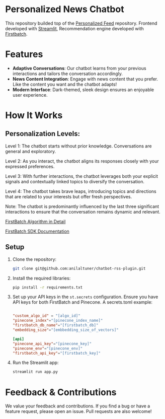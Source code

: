 # Personalized News Chatbot

This repository builded top of the [Personalized Feed](https://github.com/andthattoo/personalized-rss-feed) repository. Frontend developed with [Streamlit](https://github.com/streamlit/streamlit), Recommendation engine developed with [Firstbatch](https://github.com/firstbatchxyz/firstbatch-sdk).

# Features


- **Adaptive Conversations**:  Our chatbot learns from your previous interactions and tailors the conversation accordingly.
- **News Content Integration**: Engage with news content that you prefer. Like the content you want and the chatbot adapts!
- **Modern Interface**: Dark-themed, sleek design ensures an enjoyable user experience.

# How It Works

## Personalization Levels:

Level 1: The chatbot starts without prior knowledge. Conversations are general and exploratory.

Level 2: As you interact, the chatbot aligns its responses closely with your expressed preferences.

Level 3: With further interactions, the chatbot leverages both your explicit signals and contextually linked topics to diversify the conversation.

Level 4: The chatbot takes brave leaps, introducing topics and directions that are related to your interests but offer fresh perspectives.

Note: The chatbot is predominantly influenced by the last three significant interactions to ensure that the conversation remains dynamic and relevant.

[FirstBatch Algorithm in Detail](https://firstbatch.gitbook.io/rss-feed-algorithm/)

[FirstBatch SDK Documentation](https://firstbatch.gitbook.io/firstbatch-sdk/get-started/introduction)

## Setup

1. Clone the repository:
   ```bash
   git clone git@github.com:anilaltuner/chatbot-rss-plugin.git
   ```

2. Install the required libraries:
   ```bash
   pip install -r requirements.txt
   ```

3. Set up your API keys in the `st.secrets` configuration. Ensure you have API keys for both FirstBatch and Pinecone. A secrets.toml example:
    ```toml
   
    "custom_algo_id" = "[algo_id]"
    "pinecone_index"="[pinecone_index_name]"
    "firstbatch_db_name"="[firstbatch_db]"
    "embedding_size"="[embbedding_size_of_vectors]"
   
    [api]
    "pinecone_api_key"="[pinecone_key]"
    "pinecone_env"="[pinecone_env]"
    "firstbatch_api_key"="[firstbatch_key]"

    ```

4. Run the Streamlit app:
   ```bash
   streamlit run app.py
   ```

# Feedback & Contributions
We value your feedback and contributions. If you find a bug or have a feature request, please open an issue. Pull requests are also welcome!